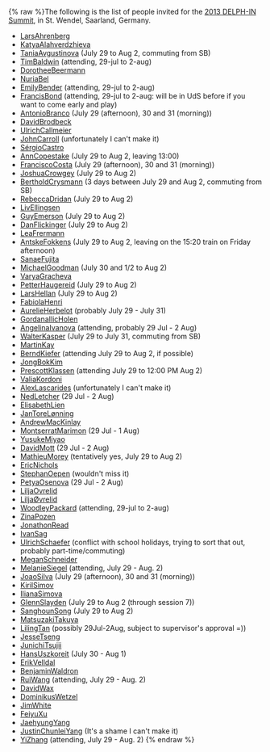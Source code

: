 {% raw %}The following is the list of people invited for the [2013 DELPH-IN
Summit](https://delph-in.github.io/docs/summits/SaarlandTop), in St. Wendel, Saarland, Germany.

- [LarsAhrenberg](/LarsAhrenberg)
- [KatyaAlahverdzhieva](/KatyaAlahverdzhieva)
- [TaniaAvgustinova](https://delph-in.github.io/docs/garage/TaniaAvgustinova) (July 29 to Aug 2, commuting
from SB)
- [TimBaldwin](https://delph-in.github.io/docs/garage/TimBaldwin) (attending, 29-jul to 2-aug)
- [DorotheeBeermann](/DorotheeBeermann)
- [NuriaBel](/NuriaBel)
- [EmilyBender](https://delph-in.github.io/docs/garage/EmilyBender) (attending, 29-jul to 2-aug)
- [FrancisBond](https://delph-in.github.io/docs/garage/FrancisBond) (attending, 29-jul to 2-aug: will be in
UdS before if you want to come early and play)
- [AntonioBranco](https://delph-in.github.io/docs/garage/AntonioBranco) (July 29 (afternoon), 30 and 31
(morning))
- [DavidBrodbeck](/DavidBrodbeck)
- [UlrichCallmeier](/UlrichCallmeier)
- [JohnCarroll](https://delph-in.github.io/docs/garage/JohnCarroll) (unfortunately I can't make it)
- [SérgioCastro](/S%C3%A9rgioCastro)
- [AnnCopestake](https://delph-in.github.io/docs/garage/AnnCopestake) (July 29 to Aug 2, leaving 13:00)
- [FranciscoCosta](https://delph-in.github.io/docs/garage/FranciscoCosta) (July 29 (afternoon), 30 and 31
(morning))
- [JoshuaCrowgey](https://delph-in.github.io/docs/garage/JoshuaCrowgey) (July 29 to Aug 2)
- [BertholdCrysmann](https://delph-in.github.io/docs/garage/BertholdCrysmann) (3 days between July 29 and Aug
2, commuting from SB)
- [RebeccaDridan](https://delph-in.github.io/docs/garage/RebeccaDridan) (July 29 to Aug 2)
- [LivEllingsen](/LivEllingsen)
- [GuyEmerson](https://delph-in.github.io/docs/garage/GuyEmerson) (July 29 to Aug 2)
- [DanFlickinger](https://delph-in.github.io/docs/garage/DanFlickinger) (July 29 to Aug 2)
- [LeaFrermann](/LeaFrermann)
- [AntskeFokkens](https://delph-in.github.io/docs/garage/AntskeFokkens) (July 29 to Aug 2, leaving on the
15:20 train on Friday afternoon)
- [SanaeFujita](/SanaeFujita)
- [MichaelGoodman](https://delph-in.github.io/docs/garage/MichaelGoodman) (July 30 and 1/2 to Aug 2)
- [VaryaGracheva](https://delph-in.github.io/docs/garage/VaryaGracheva)
- [PetterHaugereid](https://delph-in.github.io/docs/garage/PetterHaugereid) (July 29 to Aug 2)
- [LarsHellan](/LarsHellan) (July 29 to Aug 2)
- [FabiolaHenri](/FabiolaHenri)
- [AurelieHerbelot](/AurelieHerbelot) (probably July 29 - July 31)
- [GordanaIlicHolen](/GordanaIlicHolen)
- [AngelinaIvanova](https://delph-in.github.io/docs/garage/AngelinaIvanova) (attending, probably 29 Jul - 2
Aug)
- [WalterKasper](/WalterKasper) (July 29 to July 31, commuting from
SB)
- [MartinKay](/MartinKay)
- [BerndKiefer](https://delph-in.github.io/docs/garage/BerndKiefer) (attending July 29 to Aug 2, if possible)
- [JongBokKim](https://delph-in.github.io/docs/garage/JongBokKim)
- [PrescottKlassen](/PrescottKlassen) (attending July 29 to 12:00 PM
Aug 2)
- [ValiaKordoni](https://delph-in.github.io/docs/garage/ValiaKordoni)
- [AlexLascarides](https://delph-in.github.io/docs/garage/AlexLascarides) (unfortunately I can't make it)
- [NedLetcher](https://delph-in.github.io/docs/garage/NedLetcher) (29 Jul - 2 Aug)
- [ElisabethLien](/ElisabethLien)
- [JanToreLønning](/JanToreL%C3%B8nning)
- [AndrewMacKinlay](/AndrewMacKinlay)
- [MontserratMarimon](/MontserratMarimon) (29 Jul - 1 Aug)
- [YusukeMiyao](/YusukeMiyao)
- [DavidMott](https://delph-in.github.io/docs/garage/DavidMott) (29 Jul - 2 Aug)
- [MathieuMorey](/MathieuMorey) (tentatively yes, July 29 to Aug 2)
- [EricNichols](/EricNichols)
- [StephanOepen](https://delph-in.github.io/docs/garage/StephanOepen) (wouldn't miss it)
- [PetyaOsenova](https://delph-in.github.io/docs/garage/PetyaOsenova) (29 Jul - 2 Aug)
- [LiljaOvrelid](/LiljaOvrelid)
- [LiljaØvrelid](/Lilja%C3%98vrelid)
- [WoodleyPackard](/WoodleyPackard) (attending, 29-jul to 2-aug)
- [ZinaPozen](https://delph-in.github.io/docs/garage/ZinaPozen)
- [JonathonRead](/JonathonRead)
- [IvanSag](/IvanSag)
- [UlrichSchaefer](https://delph-in.github.io/docs/garage/UlrichSchaefer) (conflict with school holidays,
trying to sort that out, probably part-time/commuting)
- [MeganSchneider](/MeganSchneider)
- [MelanieSiegel](/MelanieSiegel) (attending, July 29 - Aug. 2)
- [JoaoSilva](https://delph-in.github.io/docs/garage/JoaoSilva) (July 29 (afternoon), 30 and 31 (morning))
- [KirilSimov](/KirilSimov)
- [IlianaSimova](/IlianaSimova)
- [GlennSlayden](https://delph-in.github.io/docs/garage/GlennSlayden) (July 29 to Aug 2 (through session 7))
- [SanghounSong](https://delph-in.github.io/docs/garage/SanghounSong) (July 29 to Aug 2)
- [MatsuzakiTakuya](/MatsuzakiTakuya)
- [LilingTan](https://delph-in.github.io/docs/garage/LilingTan) (possibly 29Jul-2Aug, subject to supervisor's
approval =))
- [JesseTseng](https://delph-in.github.io/docs/garage/JesseTseng)
- [JunichiTsujii](/JunichiTsujii)
- [HansUszkoreit](https://delph-in.github.io/docs/garage/HansUszkoreit) (July 30 - Aug 1)
- [ErikVelldal](https://delph-in.github.io/docs/garage/ErikVelldal)
- [BenjaminWaldron](https://delph-in.github.io/docs/garage/BenjaminWaldron)
- [RuiWang](/RuiWang) (attending, July 29 - Aug. 2)
- [DavidWax](/DavidWax)
- [DominikusWetzel](https://delph-in.github.io/docs/garage/DominikusWetzel)
- [JimWhite](https://delph-in.github.io/docs/garage/JimWhite)
- [FeiyuXu](https://delph-in.github.io/docs/garage/FeiyuXu)
- [JaehyungYang](/JaehyungYang)
- [JustinChunleiYang](https://delph-in.github.io/docs/garage/JustinChunleiYang) (It's a shame I can't make
it)
- [YiZhang](https://delph-in.github.io/docs/garage/YiZhang) (attending, July 29 - Aug. 2)
<update date omitted for speed>{% endraw %}
